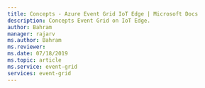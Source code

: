 ```yaml
---
title: Concepts - Azure Event Grid IoT Edge | Microsoft Docs 
description: Concepts Event Grid on IoT Edge.  
author: Bahram
manager: rajarv
ms.author: Bahram
ms.reviewer: 
ms.date: 07/18/2019
ms.topic: article
ms.service: event-grid
services: event-grid
---
```


